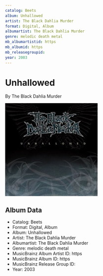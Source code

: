```yaml
---
catalog: Beets
album: Unhallowed
artist: The Black Dahlia Murder
format: Digital, Album
albumartist: The Black Dahlia Murder
genre: melodic death metal
mb_albumartistid: https
mb_albumid: https
mb_releasegroupid: 
year: 2003
---
```


# Unhallowed

By The Black Dahlia Murder

![](../../assets/beetscovers/The_Black_Dahlia_Murder-Unhallowed.jpg)

## Album Data

- Catalog: Beets
- Format: Digital, Album
- Album: Unhallowed
- Artist: The Black Dahlia Murder
- Albumartist: The Black Dahlia Murder
- Genre: melodic death metal
- MusicBrainz Album Artist ID: https
- MusicBrainz Album ID: https
- MusicBrainz Release Group ID: 
- Year: 2003

